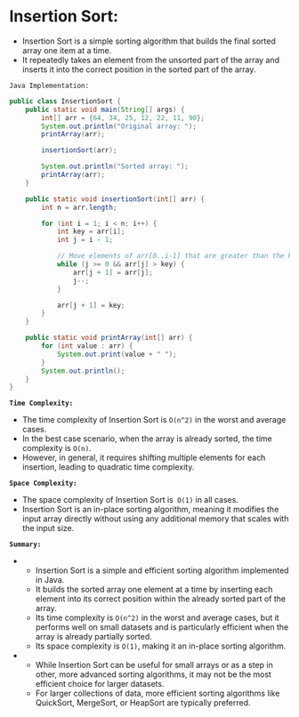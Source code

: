 #   Insertion Sort:

-   Insertion Sort is a simple sorting algorithm that builds the final sorted array one item at a time. 
-   It repeatedly takes an element from the unsorted part of the array and inserts it into the correct position in the sorted part of the array.

`Java Implementation:`

```java
public class InsertionSort {
    public static void main(String[] args) {
        int[] arr = {64, 34, 25, 12, 22, 11, 90};
        System.out.println("Original array: ");
        printArray(arr);

        insertionSort(arr);

        System.out.println("Sorted array: ");
        printArray(arr);
    }

    public static void insertionSort(int[] arr) {
        int n = arr.length;

        for (int i = 1; i < n; i++) {
            int key = arr[i];
            int j = i - 1;

            // Move elements of arr[0..i-1] that are greater than the key to one position ahead of their current position
            while (j >= 0 && arr[j] > key) {
                arr[j + 1] = arr[j];
                j--;
            }

            arr[j + 1] = key;
        }
    }

    public static void printArray(int[] arr) {
        for (int value : arr) {
            System.out.print(value + " ");
        }
        System.out.println();
    }
}
```

**`Time Complexity:`**

-   The time complexity of Insertion Sort is `O(n^2)` in the worst and average cases. 
-   In the best case scenario, when the array is already sorted, the time complexity is `O(n)`. 
-   However, in general, it requires shifting multiple elements for each insertion, leading to quadratic time complexity.

**`Space Complexity:`**
-   The space complexity of Insertion Sort is` O(1)` in all cases. 
-   Insertion Sort is an in-place sorting algorithm, meaning it modifies the input array directly without using any additional memory that scales with the input size.

**`Summary:`**

- 
    -   Insertion Sort is a simple and efficient sorting algorithm implemented in Java. 
    -   It builds the sorted array one element at a time by inserting each element into its correct position within the already sorted part of the array. 
    -   Its time complexity is `O(n^2)` in the worst and average cases, but it performs well on small datasets and is particularly efficient when the array is already partially sorted. 
    -   Its space complexity is `O(1)`, making it an in-place sorting algorithm.

- 
    -   While Insertion Sort can be useful for small arrays or as a step in other, more advanced sorting algorithms, it may not be the most efficient choice for larger datasets. 
    -   For larger collections of data, more efficient sorting algorithms like QuickSort, MergeSort, or HeapSort are typically preferred.